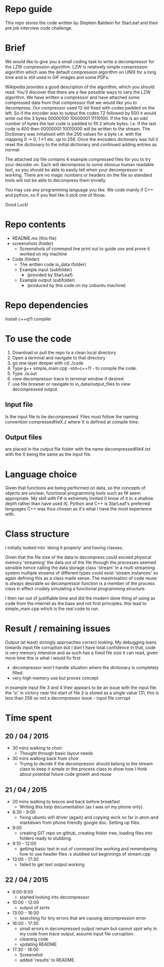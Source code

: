 Repo guide
=========

This repo stores the code written by Stephen Baldwin for StarLeaf and their pre job interview code challenge.

# Brief

We would like to give you a small coding task to write a decompressor for the LZW compression algorithm. LZW is relatively simple compression algorithm which was the default compression algorithm on UNIX for a long time and is still used in GIF images and some PDFs.

Wikipedia provides a good description of the algorithm, which you should read. You'll discover that there are a few possible ways to vary the LZW algorithm. We have written a compressor and have attached some compressed data from that compressor that we would like you to decompress. Our compressor used 12-bit fixed with codes padded on the left. So if the encoder was to output the codes 72 followed by 500 it would write out the 3 bytes 00000100 10000001 11110100. If the file is an odd number of bytes the last code is padded to fill 2 whole bytes. i.e. if the last code is 400 then 00000001 10010000 will be written to the stream. The Dictionary was initialised with the 256 values for a byte i.e. with the mapping 0 -> 0, 1->1 etc. up to 256. Once the encoders dictionary was full it reset the dictionary to the initial dictionary and continued adding entries as normal.

The attached zip file contains 4 example compressed files for you to try your decoder on. Each will decompress to some obvious human readable text, so you should be able to easily tell when your decompressor is working. There are no magic numbers or headers on the file so standard tools will not be able to decompress them trivially.

You may use any programming language you like. We code mainly if C++ and python, so if you feel like it pick one of those.

Good Luck!

# Repo contents

- README.ms (this file)
- screenshots (folder)
  - Screenshots of command line print out to guide use and prove it worked on my machine
- Code (folder)
  - The written code
  io_data (folder)
  - Example input (subfolder)
    - (provided by StarLeaf)
  - Example output (subfolder)
    - (produced by this code on my unbuntu machine)

# Repo dependencies

Install c++q11 compiler

# To use the code

1. Download or pull the repo to a clean local directory
2. Open a terminal and navigate to that directory
3. go one layer deeper with cd ./code
3. Type g++ simple_main.cpp -std=c++11 - to compile the code.
4. Type ./a.out
5. view decompressor trace in terminal window if desired
5. use file browser or navigate to io_data/output_files to view decompressed output.

## Input file
Is the input file to be decompressed. Files must follow the naming convention compressedfileX.z where X is defined at compile time.

##  Output files
are placed in the output file folder with the name decompressedfileX.txt with the X being the same as the input file.

# Language choice

Given that functions are being performed on data, so the concepts of objects are unclear, functional programming tools such as f# seem appropriate. My skill with F# is extremely limited (I know of it to a shallow depth rather than have used it). Python and C++ is StarLeaf's preferred languages C++ was thus chosen as it's what I have the most experience with.

# Class structure

I initially looked into 'doing it properly' and having classes.

Given that the file size of the data to decompress could exceed physical memory 'streaming' the data out of the file through the processes seemed sensible hence calling the data storage class 'stream'
In a multi streaming system multiple streams of different types could exist 'stream instances' so again defining this as a class made sense.
The maximisation of code reuse is always desirable so decompressor function is a member of the process class in effect crudely simulating a functional programming structure.

I then ran out of justifiable time and did the modern done thing of using as code from the internet as the base and not first principles. this lead to simple_main.cpp which is the real code to run.

# Result / remaining issues

Output (at least) strongly approaches correct looking. My debugging leans towards input file corruption but I don't have total confidence in that, code is very memory intensive and as such has a fixed file size it can read, given more time this is what i would fix first

- decompressor won't handle situation where the dictionary is completely filled.
- very high memory use but proves concept

in example input file 3 and 4 their appears to be an issue with the input file.
the 'ic' in victory near the start of file 3 is stored as a single value 131, this is less than 256 so not a decompressor issue - input file corrupt

# Time spent

## 20 / 04 / 2015
- 30 mins walking to choir
  - Thought through basic layout needs
- 30 mins walking back from choir
  - Trying to decide if the decompressor should belong to the stream class to keep it simple or the process class to show how I think about potential future code growth and reuse

## 21 / 04 / 2015
- 20 mins walking to tescos and back before breakfast
  - Writing this help documentation (as I was on my phone only).
- 8:30 - 9:00
  - fixing ubuntu wifi driver (again) and copying work so far in atom and markdown from phone friendly google doc. Setting up files.
- 9:00
  - creating GIT repo on github, creating folder tree, loading files into folders ready to stubbing.
- 9:10 - 12:00
  - getting basic text in out of command line working and remembering how to use header files :s stubbed out beginnings of stream.cpp
- 13:00 - 17:30
  - failed to get text output working

## 22 / 04 / 2015
- 8:00-9:00
  - started looking into decompressor
- 10:00 - 12:00
  - output of sorts
- 13:00 - 16:00
  - searching for tiny errors that are causing decompression error
- 16:00 - 17:30
  - small errors in decompressed output remain but cannot spot why in my code from trace output, assume input file corruption.
  - cleaning code
  - updating README
- 17:30 - 18:00
  - Screenshot
  - added 'results' to README.
